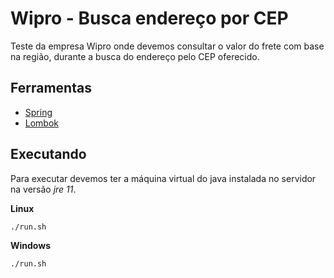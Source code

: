 # Wipro - Busca endereço por CEP

Teste da empresa Wipro onde devemos consultar o valor do frete com base na região, durante a busca do endereço pelo CEP oferecido.

## Ferramentas

- [Spring](./HELP.md)
- [Lombok](https://projectlombok.org/setup/eclipse)


## Executando

Para executar devemos ter a máquina virtual do java instalada no servidor na versão *jre 11*.

**Linux**

```bash
./run.sh

```

**Windows**

```bash
./run.sh

```
